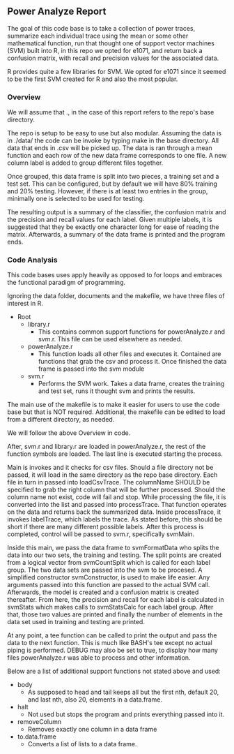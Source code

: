 ## Power Analyze Report #

The goal of this code base is to take a collection of power traces, summarize
each individual trace using the mean or some other mathematical function,
run that thought one of support vector machines (SVM) built into R, in this
repo we opted for e1071, and return back a confusion matrix, with recall and
precision values for the associated data.

R provides quite a few libraries for SVM. We opted for e1071 since it seemed to
be the first SVM created for R and also the most popular.

### Overview #

We will assume that ., in the case of this report refers to the repo's base
directory.

The repo is setup to be easy to use but also modular. Assuming the data is in
./data/ the code can be invoke by typing make in the base directory. All
data that ends in .csv will be picked up. The data is ran through a mean
function and each row of the new data frame corresponds to one file. A new
column label is added to group different files together.

Once grouped, this data frame is split into two pieces, a training set and a
test set. This can be configured, but by default we will have 80% training and
20% testing. However, if there is at least two entries in the group, minimally
one is selected to be used for testing.

The resulting output is a summary of the classifier, the confusion matrix and
the precision and recall values for each label. Given multiple labels, it is
suggested that they be exactly one character long for ease of reading the
matrix. Afterwards, a summary of the data frame is printed and the program
ends.

### Code Analysis #

This code bases uses apply heavily as opposed to for loops and embraces
the functional paradigm of programming.

Ignoring the data folder, documents and the makefile, we have three files of
interest in R.

* Root
  * library.r
    * This contains common support functions for powerAnalyze.r and svm.r.
      This file can be used elsewhere as needed.
  * powerAnalyze.r
    * This function loads all other files and executes it. Contained are
      functions that grab the csv and process it. Once finished the data frame
      is passed into the svm module
  * svm.r
    * Performs the SVM work. Takes a data frame, creates the training and test
      set, runs it thought svm and prints the results.

The main use of the makefile is to make it easier for users to use the code
base but that is NOT required. Additional, the makefile can be edited to
load from a different directory, as needed.

We will follow the above Overview in code.

After, svm.r and library.r are loaded in powerAnalyze.r, the rest of the
function symbols are loaded. The last line is executed starting the process.

Main is invokes and it checks for csv files. Should a file directory not be
passed, it will load in the same directory as the repo base directory. Each
file in turn in passed into loadCsvTrace. The columnName SHOULD be specified
to grab the right column that will be further processed. Should the column
name not exist, code will fail and stop. While processing the file, it is
converted into the list and passed into processTrace. That function operates
on the data and returns back the summarized data. Inside processTrace, it
invokes labelTrace, which labels the trace.  As stated before, this should
be short if there are many different possible labels. After this process
is completed, control will be passed to svm.r, specifically svmMain.

Inside this main, we pass the data frame to svmFormatData who splits the data
into our two sets, the training and testing. The split points are created from
a logical vector from svmCountSplit which is called for each label group. The
two data sets are passed into the svm to be procesed. A simplified constructor
svmConstructor, is used to make life easier. Any arguments passed into this
function are passed to the actual SVM call. Afterwards, the model is created
and a confusion matrix is created thereafter. From here, the precision and
recall for each label is calculated in svmStats which makes calls to svmStatsCalc for each
label group. After that, those two values are printed and finally the
number of elements in the data set used in training and testing are printed.

At any point, a tee function can be called to print the output and pass the
data to the next function. This is much like BASH's tee except no actual
piping is performed. DEBUG may also be set to true, to display how many files
powerAnalyze.r was able to process and other information.

Below are a list of additional support functions not stated above and used:
  * body
    * As supposed to head and tail keeps all but the first nth, default 20,
      and last nth, also 20, elements in a data.frame.
  * halt
    * Not used but stops the program and prints everything passed into it.
  * removeColumn
    * Removes exactly one column in a data frame
  * to.data.frame
    * Converts a list of lists to a data frame.


